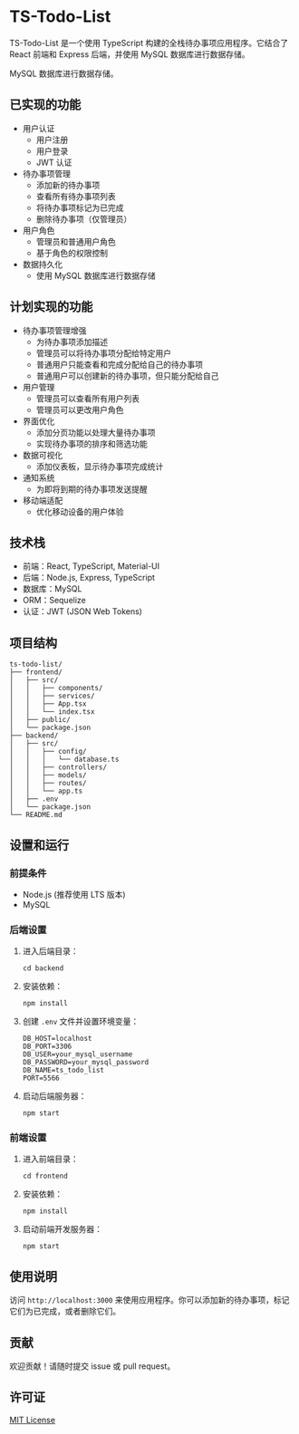 # TS-Todo-List

TS-Todo-List 是一个使用 TypeScript 构建的全栈待办事项应用程序。它结合了 React 前端和 Express 后端，并使用 MySQL 数据库进行数据存储。

MySQL 数据库进行数据存储。

## 已实现的功能

- 用户认证
   - 用户注册
   - 用户登录
   - JWT 认证
- 待办事项管理
   - 添加新的待办事项
   - 查看所有待办事项列表
   - 将待办事项标记为已完成
   - 删除待办事项（仅管理员）
- 用户角色
   - 管理员和普通用户角色
   - 基于角色的权限控制
- 数据持久化
   - 使用 MySQL 数据库进行数据存储

## 计划实现的功能

- 待办事项管理增强
   - 为待办事项添加描述
   - 管理员可以将待办事项分配给特定用户
   - 普通用户只能查看和完成分配给自己的待办事项
   - 普通用户可以创建新的待办事项，但只能分配给自己
- 用户管理
   - 管理员可以查看所有用户列表
   - 管理员可以更改用户角色
- 界面优化
   - 添加分页功能以处理大量待办事项
   - 实现待办事项的排序和筛选功能
- 数据可视化
   - 添加仪表板，显示待办事项完成统计
- 通知系统
   - 为即将到期的待办事项发送提醒
- 移动端适配
   - 优化移动设备的用户体验

## 技术栈

- 前端：React, TypeScript, Material-UI
- 后端：Node.js, Express, TypeScript
- 数据库：MySQL
- ORM：Sequelize
- 认证：JWT (JSON Web Tokens)

## 项目结构

```
ts-todo-list/
├── frontend/
│   ├── src/
│   │   ├── components/
│   │   ├── services/
│   │   ├── App.tsx
│   │   └── index.tsx
│   ├── public/
│   └── package.json
├── backend/
│   ├── src/
│   │   ├── config/
│   │   │   └── database.ts
│   │   ├── controllers/
│   │   ├── models/
│   │   ├── routes/
│   │   └── app.ts
│   ├── .env
│   └── package.json
└── README.md
```

## 设置和运行

### 前提条件

- Node.js (推荐使用 LTS 版本)
- MySQL

### 后端设置

1. 进入后端目录：
   ```
   cd backend
   ```

2. 安装依赖：
   ```
   npm install
   ```

3. 创建 `.env` 文件并设置环境变量：
   ```
   DB_HOST=localhost
   DB_PORT=3306
   DB_USER=your_mysql_username
   DB_PASSWORD=your_mysql_password
   DB_NAME=ts_todo_list
   PORT=5566
   ```

4. 启动后端服务器：
   ```
   npm start
   ```

### 前端设置

1. 进入前端目录：
   ```
   cd frontend
   ```

2. 安装依赖：
   ```
   npm install
   ```

3. 启动前端开发服务器：
   ```
   npm start
   ```

## 使用说明

访问 `http://localhost:3000` 来使用应用程序。你可以添加新的待办事项，标记它们为已完成，或者删除它们。

## 贡献

欢迎贡献！请随时提交 issue 或 pull request。

## 许可证

[MIT License](LICENSE)
